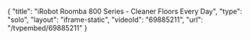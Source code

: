 {
    "title": "iRobot Roomba 800 Series - Cleaner Floors Every Day",
    "type": "solo",
    "layout": "iframe-static",
    "videoId": "69885211",
    "url": "\/tvpembed\/69885211"
}